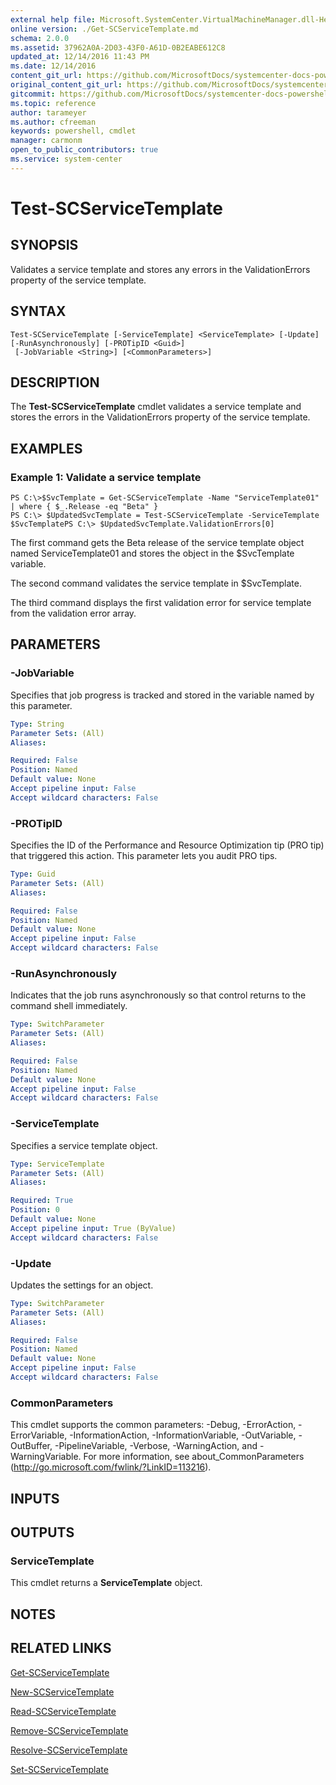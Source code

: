 ```yaml
---
external help file: Microsoft.SystemCenter.VirtualMachineManager.dll-Help.xml
online version: ./Get-SCServiceTemplate.md
schema: 2.0.0
ms.assetid: 37962A0A-2D03-43F0-A61D-0B2EABE612C8
updated_at: 12/14/2016 11:43 PM
ms.date: 12/14/2016
content_git_url: https://github.com/MicrosoftDocs/systemcenter-docs-powershell/blob/master/systemcenter-cmdlets/SystemCenter2016/VirtualMachineManager/v1.0/Test-SCServiceTemplate.md
original_content_git_url: https://github.com/MicrosoftDocs/systemcenter-docs-powershell/blob/master/systemcenter-cmdlets/SystemCenter2016/VirtualMachineManager/v1.0/Test-SCServiceTemplate.md
gitcommit: https://github.com/MicrosoftDocs/systemcenter-docs-powershell/blob/96cd9bd2780eb6b78c540fa00d3b8a4313e3ed40/systemcenter-cmdlets/SystemCenter2016/VirtualMachineManager/v1.0/Test-SCServiceTemplate.md
ms.topic: reference
author: tarameyer
ms.author: cfreeman
keywords: powershell, cmdlet
manager: carmonm
open_to_public_contributors: true
ms.service: system-center
---
```


# Test-SCServiceTemplate

## SYNOPSIS
Validates a service template and stores any errors in the ValidationErrors property of the service template.

## SYNTAX

```
Test-SCServiceTemplate [-ServiceTemplate] <ServiceTemplate> [-Update] [-RunAsynchronously] [-PROTipID <Guid>]
 [-JobVariable <String>] [<CommonParameters>]
```

## DESCRIPTION
The **Test-SCServiceTemplate** cmdlet validates a service template and stores the errors in the ValidationErrors property of the service template.

## EXAMPLES

### Example 1: Validate a service template
```
PS C:\>$SvcTemplate = Get-SCServiceTemplate -Name "ServiceTemplate01" | where { $_.Release -eq "Beta" }
PS C:\> $UpdatedSvcTemplate = Test-SCServiceTemplate -ServiceTemplate $SvcTemplatePS C:\> $UpdatedSvcTemplate.ValidationErrors[0]
```

The first command gets the Beta release of the service template object named ServiceTemplate01 and stores the object in the $SvcTemplate variable.

The second command validates the service template in $SvcTemplate.

The third command displays the first validation error for service template from the validation error array.

## PARAMETERS

### -JobVariable
Specifies that job progress is tracked and stored in the variable named by this parameter.

```yaml
Type: String
Parameter Sets: (All)
Aliases: 

Required: False
Position: Named
Default value: None
Accept pipeline input: False
Accept wildcard characters: False
```

### -PROTipID
Specifies the ID of the Performance and Resource Optimization tip (PRO tip) that triggered this action.
This parameter lets you audit PRO tips.

```yaml
Type: Guid
Parameter Sets: (All)
Aliases: 

Required: False
Position: Named
Default value: None
Accept pipeline input: False
Accept wildcard characters: False
```

### -RunAsynchronously
Indicates that the job runs asynchronously so that control returns to the command shell immediately.

```yaml
Type: SwitchParameter
Parameter Sets: (All)
Aliases: 

Required: False
Position: Named
Default value: None
Accept pipeline input: False
Accept wildcard characters: False
```

### -ServiceTemplate
Specifies a service template object.

```yaml
Type: ServiceTemplate
Parameter Sets: (All)
Aliases: 

Required: True
Position: 0
Default value: None
Accept pipeline input: True (ByValue)
Accept wildcard characters: False
```

### -Update
Updates the settings for an object.

```yaml
Type: SwitchParameter
Parameter Sets: (All)
Aliases: 

Required: False
Position: Named
Default value: None
Accept pipeline input: False
Accept wildcard characters: False
```

### CommonParameters
This cmdlet supports the common parameters: -Debug, -ErrorAction, -ErrorVariable, -InformationAction, -InformationVariable, -OutVariable, -OutBuffer, -PipelineVariable, -Verbose, -WarningAction, and -WarningVariable. For more information, see about_CommonParameters (http://go.microsoft.com/fwlink/?LinkID=113216).

## INPUTS

## OUTPUTS

### ServiceTemplate
This cmdlet returns a **ServiceTemplate** object.

## NOTES

## RELATED LINKS

[Get-SCServiceTemplate](xref:SystemCenter2016/VirtualMachineManager/v1.0/Get-SCServiceTemplate.md)

[New-SCServiceTemplate](xref:SystemCenter2016/VirtualMachineManager/v1.0/New-SCServiceTemplate.md)

[Read-SCServiceTemplate](xref:SystemCenter2016/VirtualMachineManager/v1.0/Read-SCServiceTemplate.md)

[Remove-SCServiceTemplate](xref:SystemCenter2016/VirtualMachineManager/v1.0/Remove-SCServiceTemplate.md)

[Resolve-SCServiceTemplate](xref:SystemCenter2016/VirtualMachineManager/v1.0/Resolve-SCServiceTemplate.md)

[Set-SCServiceTemplate](xref:SystemCenter2016/VirtualMachineManager/v1.0/Set-SCServiceTemplate.md)

